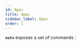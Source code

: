 ```yaml
---
id: Apps
title: Apps
sidebar_label: Apps
order: 1
---
```


**```nuts```** exposes a set of commands :
